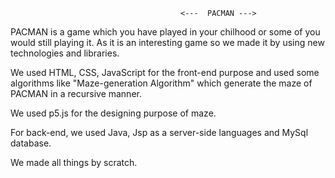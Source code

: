                                           <---  PACMAN --->
                                          
PACMAN is a game which you have played in your chilhood or some of you would still playing it. As it is an interesting game so we made it by using new technologies and libraries.

We used HTML, CSS, JavaScript for the front-end purpose and used some algorithms like "Maze-generation Algorithm" which generate the maze of PACMAN in a recursive manner.

We used p5.js for the designing purpose of maze.

For back-end, we used Java, Jsp as a server-side languages and MySql database.

We made all things by scratch.
